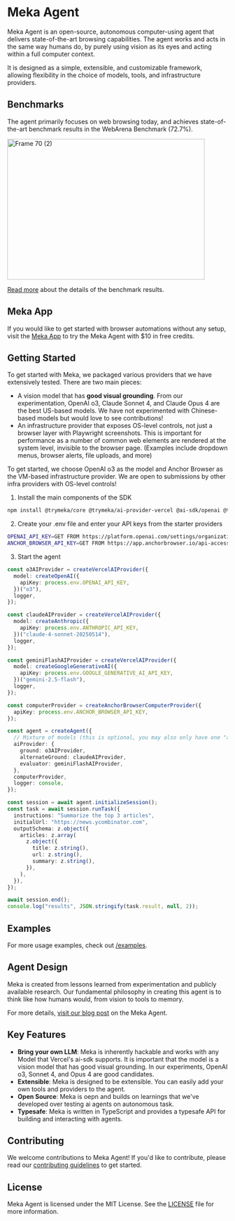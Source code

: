 # Meka Agent

Meka Agent is an open-source, autonomous computer-using agent that delivers state-of-the-art browsing capabilities. The agent works and acts in the same way humans do, by purely using vision as its eyes and acting within a full computer context.

It is designed as a simple, extensible, and customizable framework, allowing flexibility in the choice of models, tools, and infrastructure providers.

## Benchmarks

The agent primarily focuses on web browsing today, and achieves state-of-the-art benchmark results in the WebArena Benchmark (72.7%).

<img width="451" height="321" alt="Frame 70 (2)" src="https://github.com/user-attachments/assets/45ba645c-7bb3-458d-af8a-9cb6cf689510" />

[Read more](https://blog.withmeka.com/meka-achieves-state-of-the-art-performance-for-computer-use/) about the details of the benchmark results.

## Meka App

If you would like to get started with browser automations without any setup, visit the [Meka App](https://app.withmeka.com) to try the Meka Agent with $10 in free credits.

## Getting Started

To get started with Meka, we packaged various providers that we have extensively tested. There are two main pieces:

- A vision model that has **good visual grounding**. From our experimentation, OpenAI o3, Claude Sonnet 4, and Claude Opus 4 are the best US-based models. We have not experimented with Chinese-based models but would love to see contributions!
- An infrastructure provider that exposes OS-level controls, not just a browser layer with Playwright screenshots. This is important for performance as a number of common web elements are rendered at the system level, invisible to the browser page. (Examples include dropdown menus, browser alerts, file uploads, and more)

To get started, we choose OpenAI o3 as the model and Anchor Browser as the VM-based infrastructure provider. We are open to submissions by other infra providers with OS-level controls!

1. Install the main components of the SDK

```bash
npm install @trymeka/core @trymeka/ai-provider-vercel @ai-sdk/openai @trymeka/computer-provider-anchor-browser playwright-core
```

2. Create your .env file and enter your API keys from the starter providers

```bash
OPENAI_API_KEY=GET FROM https://platform.openai.com/settings/organization/api-keys
ANCHOR_BROWSER_API_KEY=GET FROM https://app.anchorbrowser.io/api-access
```

3. Start the agent

```typescript
const o3AIProvider = createVercelAIProvider({
  model: createOpenAI({
    apiKey: process.env.OPENAI_API_KEY,
  })("o3"),
  logger,
});

const claudeAIProvider = createVercelAIProvider({
  model: createAnthropic({
    apiKey: process.env.ANTHROPIC_API_KEY,
  })("claude-4-sonnet-20250514"),
  logger,
});

const geminiFlashAIProvider = createVercelAIProvider({
  model: createGoogleGenerativeAI({
    apiKey: process.env.GOOGLE_GENERATIVE_AI_API_KEY,
  })("gemini-2.5-flash"),
  logger,
});

const computerProvider = createAnchorBrowserComputerProvider({
  apiKey: process.env.ANCHOR_BROWSER_API_KEY,
});

const agent = createAgent({
  // Mixture of models (this is optional, you may also only have one "aiProvider" instead of the object here)
  aiProvider: {
    ground: o3AIProvider,
    alternateGround: claudeAIProvider,
    evaluator: geminiFlashAIProvider,
  },
  computerProvider,
  logger: console,
});

const session = await agent.initializeSession();
const task = await session.runTask({
  instructions: "Summarize the top 3 articles",
  initialUrl: "https://news.ycombinator.com",
  outputSchema: z.object({
    articles: z.array(
      z.object({
        title: z.string(),
        url: z.string(),
        summary: z.string(),
      }),
    ),
  }),
});

await session.end();
console.log("results", JSON.stringify(task.result, null, 2));
```

## Examples

For more usage examples, check out [/examples](/examples/).

## Agent Design

Meka is created from lessons learned from experimentation and publicly available research. Our fundamental philosophy in creating this agent is to think like how humans would, from vision to tools to memory. 

For more details, [visit our blog post](https://blog.withmeka.com/introducing-meka-an-open-source-framework-for-building-autonomous-computer-agents/) on the Meka Agent.

## Key Features

- **Bring your own LLM**: Meka is inherently hackable and works with any Model that Vercel's ai-sdk supports. It is important that the model is a vision model that has good visual grounding. In our experiments, OpenAI o3, Sonnet 4, and Opus 4 are good candidates.
- **Extensible**: Meka is designed to be extensible. You can easily add your own tools and providers to the agent.
- **Open Source**: Meka is oepn and builds on learnings that we've developed over testing ai agents on autonomous task.
- **Typesafe**: Meka is written in TypeScript and provides a typesafe API for building and interacting with agents.

## Contributing

We welcome contributions to Meka Agent! If you'd like to contribute, please read our [contributing guidelines](CONTRIBUTING.md) to get started.

## License

Meka Agent is licensed under the MIT License. See the [LICENSE](LICENSE) file for more information.
